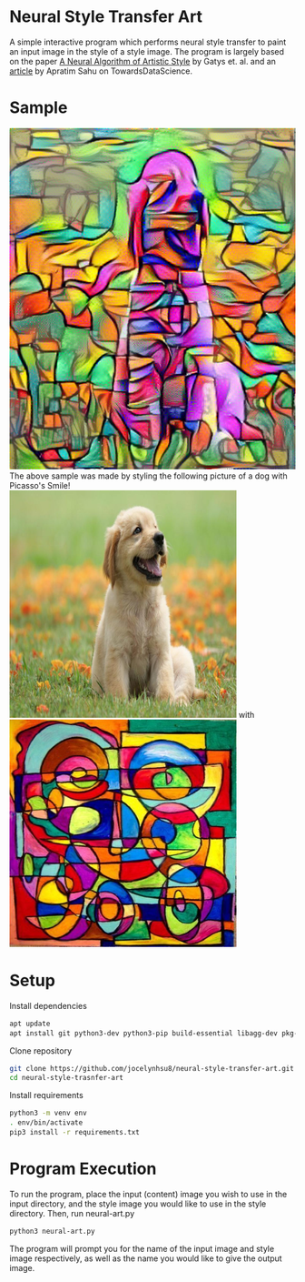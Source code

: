 # Neural Style Transfer Art
A simple interactive program which performs neural style transfer to paint an input image in the style of a style image. The program is largely based on the paper [A Neural Algorithm of Artistic Style](https://arxiv.org/pdf/1508.06576.pdf) by Gatys et. al. and an [article](https://towardsdatascience.com/art-with-ai-turning-photographs-into-artwork-with-neural-style-transfer-8144ece44bed) by Apratim Sahu on TowardsDataScience.

# Sample
<img src="samples/dogpicassofinal.png" width="600" height="600">
The above sample was made by styling the following picture of a dog with Picasso's Smile!

<img src="samples/dog.jpg" width="400" height="400">
with 
<img src="samples/picasso.jpeg" width="400" height="400">

# Setup
Install dependencies
```sh
apt update
apt install git python3-dev python3-pip build-essential libagg-dev pkg-config
```

Clone repository
```sh
git clone https://github.com/jocelynhsu8/neural-style-transfer-art.git
cd neural-style-trasnfer-art
```

Install requirements
```sh
python3 -m venv env
. env/bin/activate
pip3 install -r requirements.txt
```

# Program Execution
To run the program, place the input (content) image you wish to use in the input directory, and the style image you would like to use in the style directory.
Then, run neural-art.py
```sh
python3 neural-art.py
```

The program will prompt you for the name of the input image and style image respectively, as well as the name you would like to give the output image.
